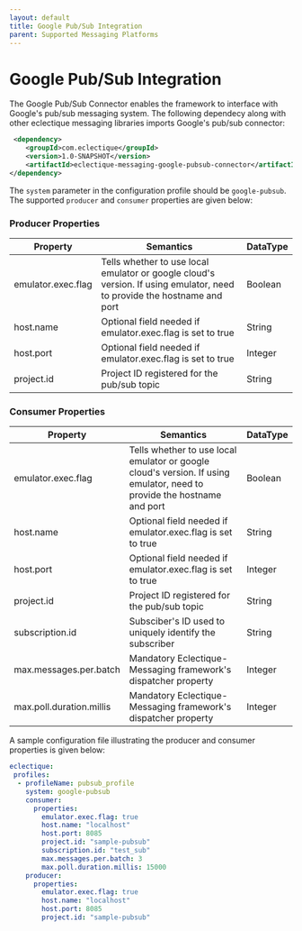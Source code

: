 ```yaml
---
layout: default
title: Google Pub/Sub Integration
parent: Supported Messaging Platforms
---
```


# Google Pub/Sub Integration

The Google Pub/Sub Connector enables the framework to interface with Google's pub/sub messaging system. The following dependecy along with other eclectique messaging libraries imports Google's pub/sub connector:

```xml
 <dependency>
    <groupId>com.eclectique</groupId>
    <version>1.0-SNAPSHOT</version>
    <artifactId>eclectique-messaging-google-pubsub-connector</artifactId>
</dependency>
```

The `system` parameter in the configuration profile should be `google-pubsub`. The supported `producer` and `consumer` properties are given below:

### Producer Properties

| Property | Semantics | DataType
| -------- | --------- | ------------
| emulator.exec.flag | Tells whether to use local emulator or google cloud's version. If using emulator, need to provide the hostname and port | Boolean
| host.name | Optional field needed if emulator.exec.flag is set to true | String
| host.port | Optional field needed if emulator.exec.flag is set to true | Integer
| project.id | Project ID registered for the pub/sub topic | String

### Consumer Properties

| Property | Semantics | DataType
| -------- | --------- | ------------
| emulator.exec.flag | Tells whether to use local emulator or google cloud's version. If using emulator, need to provide the hostname and port | Boolean
| host.name | Optional field needed if emulator.exec.flag is set to true | String
| host.port | Optional field needed if emulator.exec.flag is set to true | Integer
| project.id | Project ID registered for the pub/sub topic | String
| subscription.id | Subsciber's ID used to uniquely identify the subscriber | String
| max.messages.per.batch | Mandatory Eclectique-Messaging framework's dispatcher property | Integer
| max.poll.duration.millis | Mandatory Eclectique-Messaging framework's dispatcher property | Integer

A sample configuration file illustrating the producer and consumer properties is given below:

```yaml
eclectique:
 profiles:
  - profileName: pubsub_profile
    system: google-pubsub
    consumer:
      properties:
        emulator.exec.flag: true
        host.name: "localhost"
        host.port: 8085
        project.id: "sample-pubsub"
        subscription.id: "test_sub"
        max.messages.per.batch: 3
        max.poll.duration.millis: 15000
    producer:
      properties:
        emulator.exec.flag: true
        host.name: "localhost"
        host.port: 8085
        project.id: "sample-pubsub"
```
